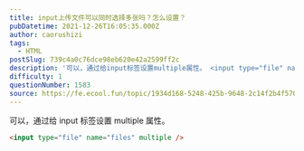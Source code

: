 ```yaml
---
title: input上传文件可以同时选择多张吗？怎么设置？
pubDatetime: 2021-12-26T16:05:35.000Z
author: caorushizi
tags:
  - HTML
postSlug: 739c4a0c76dce98eb620e42a2599ff2c
description: '可以，通过给input标签设置multiple属性。 <input type="file" name="files" multiple/> '
difficulty: 1
questionNumber: 1583
source: https://fe.ecool.fun/topic/1934d168-5248-425b-9648-2c14f2b4f570
---
```


可以，通过给 input 标签设置 multiple 属性。

```html
<input type="file" name="files" multiple />
```
